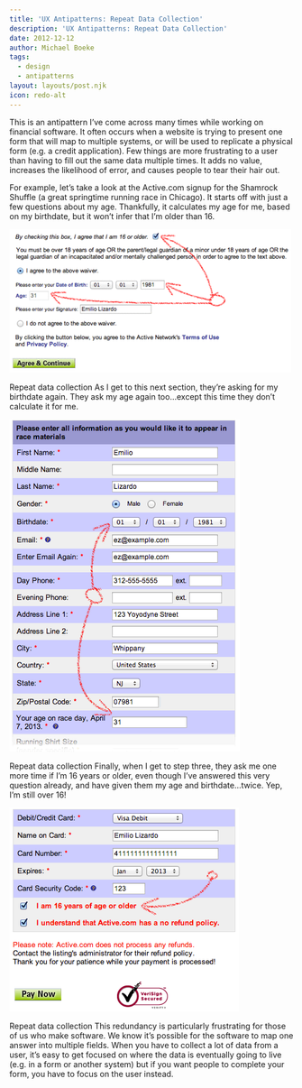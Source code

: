 ```yaml
---
title: 'UX Antipatterns: Repeat Data Collection'
description: 'UX Antipatterns: Repeat Data Collection'
date: 2012-12-12
author: Michael Boeke
tags:
  - design
  - antipatterns
layout: layouts/post.njk
icon: redo-alt
---
```


This is an antipattern I’ve come across many times while working on financial software. It often occurs when a website is trying to present one form that will map to multiple systems, or will be used to replicate a physical form (e.g. a credit application). Few things are more frustrating to a user than having to fill out the same data multiple times. It adds no value, increases the likelihood of error, and causes people to tear their hair out.

For example, let’s take a look at the Active.com signup for the Shamrock Shuffle (a great springtime running race in Chicago). It starts off with just a few questions about my age. Thankfully, it calculates my age for me, based on my birthdate, but it won’t infer that I’m older than 16.

![Asking for birthdate multiple times](/img/repeat_data_collection1.gif)

Repeat data collection
As I get to this next section, they’re asking for my birthdate again. They ask my age again too…except this time they don’t calculate it for me.

![Asking for birthdate again](/img/repeat_data_collection2.gif)

Repeat data collection
Finally, when I get to step three, they ask me one more time if I’m 16 years or older, even though I’ve answered this very question already, and have given them my age and birthdate…twice. Yep, I’m still over 16!

![Asking for birthdate yet again](/img/repeat_data_collection3.gif)

Repeat data collection
This redundancy is particularly frustrating for those of us who make software. We know it’s possible for the software to map one answer into multiple fields. When you have to collect a lot of data from a user, it’s easy to get focused on where the data is eventually going to live (e.g. in a form or another system) but if you want people to complete your form, you have to focus on the user instead.